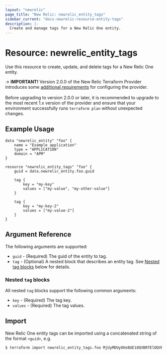 ```yaml
---
layout: "newrelic"
page_title: "New Relic: newrelic_entity_tags"
sidebar_current: "docs-newrelic-resource-entity-tags"
description: |-
  Create and manage tags for a New Relic One entity.
---
```


# Resource: newrelic\_entity\_tags

Use this resource to create, update, and delete tags for a New Relic One entity.

-> **IMPORTANT!** Version 2.0.0 of the New Relic Terraform Provider introduces some [additional requirements](/docs/providers/newrelic/index.html) for configuring the provider.
<br><br>
Before upgrading to version 2.0.0 or later, it is recommended to upgrade to the most recent 1.x version of the provider and ensure that your environment successfully runs `terraform plan` without unexpected changes.

## Example Usage

```hcl
data "newrelic_entity" "foo" {
    name = "Example application"
    type = "APPLICATION"
    domain = "APM"
}

resource "newrelic_entity_tags" "foo" {
	guid = data.newrelic_entity.foo.guid

	tag {
        key = "my-key"
        values = ["my-value", "my-other-value"]
    }

	tag {
        key = "my-key-2"
        values = ["my-value-2"]
    }
}
```

## Argument Reference

The following arguments are supported:

  * `guid` - (Required) The guid of the entity to tag.
  * `tag` - (Optional) A nested block that describes an entity tag. See [Nested tag blocks](#nested-`tag`-blocks) below for details.

### Nested `tag` blocks

All nested `tag` blocks support the following common arguments:

  * `key` - (Required) The tag key.
  * `values` - (Required) The tag values.

## Import

New Relic One entity tags can be imported using a concatenated string of the format
 `<guid>`, e.g.

```bash
$ terraform import newrelic_entity_tags.foo MjUyMDUyOHxBUE18QVBRTElDQVRJT058MjE1MDM3Nzk1
```
